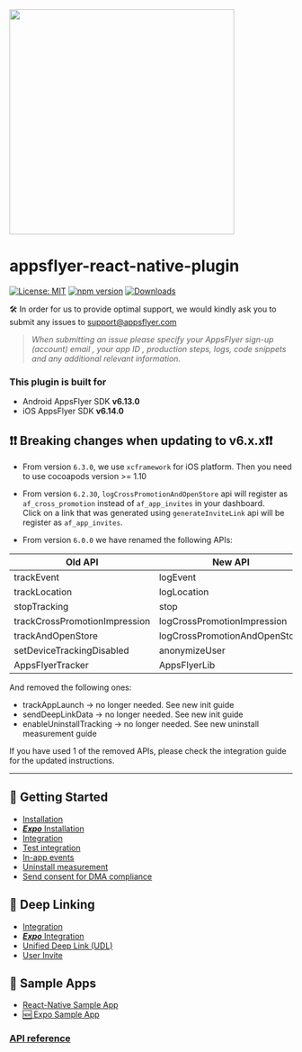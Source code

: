 <img src="https://massets.appsflyer.com/wp-content/uploads/2018/06/20092440/static-ziv_1TP.png"  width="400" >

# appsflyer-react-native-plugin

[![License: MIT](https://img.shields.io/badge/License-MIT-blue.svg)](https://opensource.org/licenses/MIT)
[![npm version](https://badge.fury.io/js/react-native-appsflyer.svg)](https://badge.fury.io/js/react-native-appsflyer)
[![Downloads](https://img.shields.io/npm/dm/react-native-appsflyer.svg)](https://www.npmjs.com/package/react-native-appsflyer)

🛠 In order for us to provide optimal support, we would kindly ask you to submit any issues to support@appsflyer.com

> _When submitting an issue please specify your AppsFlyer sign-up (account) email , your app ID , production steps, logs, code snippets and any additional relevant information._

### <a id="plugin-build-for"> This plugin is built for

- Android AppsFlyer SDK **v6.13.0**
- iOS AppsFlyer SDK **v6.14.0**

## <a id="breaking-changes"> ❗❗ Breaking changes when updating to v6.x.x❗❗

- From version `6.3.0`, we use `xcframework` for iOS platform. Then you need to use cocoapods version >= 1.10

- From version `6.2.30`, `logCrossPromotionAndOpenStore` api will register as `af_cross_promotion` instead of `af_app_invites` in your dashboard.<br>
  Click on a link that was generated using `generateInviteLink` api will be register as `af_app_invites`.

- From version `6.0.0` we have renamed the following APIs:

| Old API                       | New API                       |
| ----------------------------- | ----------------------------- |
| trackEvent                    | logEvent                      |
| trackLocation                 | logLocation                   |
| stopTracking                  | stop                          |
| trackCrossPromotionImpression | logCrossPromotionImpression   |
| trackAndOpenStore             | logCrossPromotionAndOpenStore |
| setDeviceTrackingDisabled     | anonymizeUser                 |
| AppsFlyerTracker              | AppsFlyerLib                  |

And removed the following ones:

- trackAppLaunch -> no longer needed. See new init guide
- sendDeepLinkData -> no longer needed. See new init guide
- enableUninstallTracking -> no longer needed. See new uninstall measurement guide

If you have used 1 of the removed APIs, please check the integration guide for the updated instructions.

 ---

 ##  🚀 Getting Started
- [Installation](/Docs/RN_Installation.md)
- [***Expo*** Installation](/Docs/RN_ExpoInstallation.md)
- [Integration](/Docs/RN_Integration.md)
- [Test integration](/Docs/RN_Testing.md)
- [In-app events](/Docs/RN_InAppEvents.md)
- [Uninstall measurement](/Docs/RN_UninstallMeasurement.md)
- [Send consent for DMA compliance](/Docs/RN_CMP.md)
##  🔗 Deep Linking
- [Integration](/Docs/RN_DeepLinkIntegrate.md)
- [***Expo*** Integration](/Docs/RN_ExpoDeepLinkIntegration.md)
- [Unified Deep Link (UDL)](/Docs/RN_UnifiedDeepLink.md)
- [User Invite](/Docs/RN_UserInvite.md)
## 🧪 Sample Apps
- [React-Native Sample App](/demos/appsflyer-react-native-app)
- [🆕 Expo Sample App](https://github.com/AppsFlyerSDK/appsflyer-expo-sample-app)

### [API reference](/Docs/RN_API.md)
